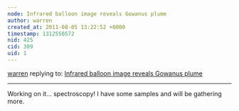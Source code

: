 ```yaml
---
node: Infrared balloon image reveals Gowanus plume
author: warren
created_at: 2011-08-05 13:22:52 +0000
timestamp: 1312550572
nid: 425
cid: 309
uid: 1
---
```




[warren](../profile/warren) replying to: [Infrared balloon image reveals Gowanus plume](../notes/liz/8-3-2011/ir-reveals-gowanus-plume)

----
Working on it... spectroscopy! I have some samples and will be gathering more.